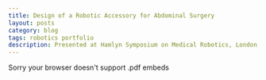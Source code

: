 ```yaml
---
title: Design of a Robotic Accessory for Abdominal Surgery
layout: posts
category: blog
tags: robotics portfolio
description: Presented at Hamlyn Symposium on Medical Robotics, London, UK, 2010
---
```


<p>
	<object width="100%" height="700" type="application/pdf" data="/Design of a Robotic Arm for Abdominal Surgery_Uttam Grandhi.pdf">
    	<p>Sorry your browser doesn't support .pdf embeds</p>
  	</object>
</p>
